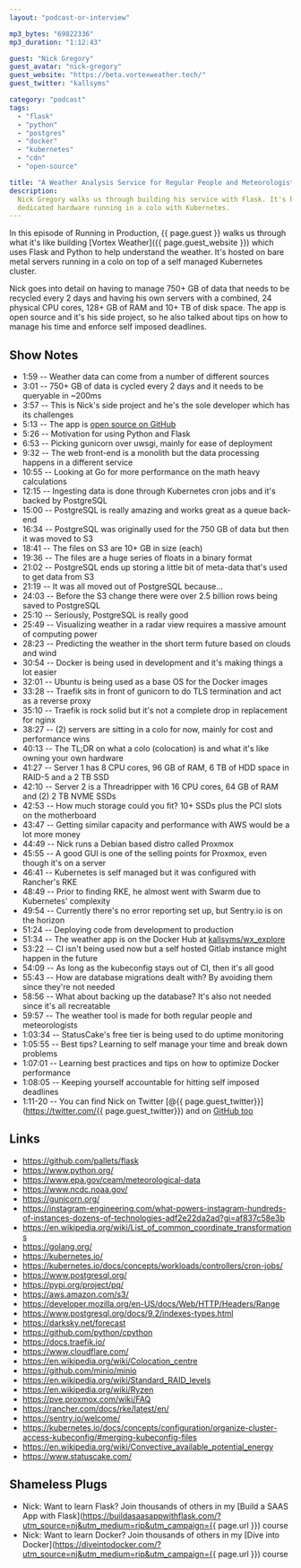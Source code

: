 ```yaml
---
layout: "podcast-or-interview"

mp3_bytes: "69822336"
mp3_duration: "1:12:43"

guest: "Nick Gregory"
guest_avatar: "nick-gregory"
guest_website: "https://beta.vortexweather.tech/"
guest_twitter: "kallsyms"

category: "podcast"
tags:
  - "flask"
  - "python"
  - "postgres"
  - "docker"
  - "kubernetes"
  - "cdn"
  - "open-source"

title: "A Weather Analysis Service for Regular People and Meteorologists"
description:
  Nick Gregory walks us through building his service with Flask. It's hosted on
  dedicated hardware running in a colo with Kubernetes.
---
```


In this episode of Running in Production, {{ page.guest }} walks us through
what it's like building [Vortex Weather]({{ page.guest_website }}) which uses
Flask and Python to help understand the weather. It's hosted on bare metal
servers running in a colo on top of a self managed Kubernetes cluster.

Nick goes into detail on having to manage 750+ GB of data that needs to be
recycled every 2 days and having his own servers with a combined, 24 physical
CPU cores, 128+ GB of RAM and 10+ TB of disk space. The app is open source and
it's his side project, so he also talked about tips on how to manage his time
and enforce self imposed deadlines.

## Show Notes

- 1:59 -- Weather data can come from a number of different sources
- 3:01 -- 750+ GB of data is cycled every 2 days and it needs to be queryable in ~200ms
- 3:57 -- This is Nick's side project and he's the sole developer which has its challenges
- 5:13 -- The app is [open source on GitHub](https://github.com/kallsyms/wx_explore)
- 5:26 -- Motivation for using Python and Flask
- 6:53 -- Picking gunicorn over uwsgi, mainly for ease of deployment
- 9:32 -- The web front-end is a monolith but the data processing happens in a different service
- 10:55 -- Looking at Go for more performance on the math heavy calculations
- 12:15 -- Ingesting data is done through Kubernetes cron jobs and it's backed by PostgreSQL
- 15:00 -- PostgreSQL is really amazing and works great as a queue back-end
- 16:34 -- PostgreSQL was originally used for the 750 GB of data but then it was moved to S3
- 18:41 -- The files on S3 are 10+ GB in size (each)
- 19:36 -- The files are a huge series of floats in a binary format
- 21:02 -- PostgreSQL ends up storing a little bit of meta-data that's used to get data from S3
- 21:19 -- It was all moved out of PostgreSQL because...
- 24:03 -- Before the S3 change there were over 2.5 billion rows being saved to PostgreSQL
- 25:10 -- Seriously, PostgreSQL is really good
- 25:49 -- Visualizing weather in a radar view requires a massive amount of computing power
- 28:23 -- Predicting the weather in the short term future based on clouds and wind
- 30:54 -- Docker is being used in development and it's making things a lot easier
- 32:01 -- Ubuntu is being used as a base OS for the Docker images
- 33:28 -- Traefik sits in front of gunicorn to do TLS termination and act as a reverse proxy
- 35:10 -- Traefik is rock solid but it's not a complete drop in replacement for nginx
- 38:27 -- (2) servers are sitting in a colo for now, mainly for cost and performance wins
- 40:13 -- The TL;DR on what a colo (colocation) is and what it's like owning your own hardware
- 41:27 -- Server 1 has 8 CPU cores, 96 GB of RAM, 6 TB of HDD space in RAID-5 and a 2 TB SSD
- 42:10 -- Server 2 is a Threadripper with 16 CPU cores, 64 GB of RAM and (2) 2 TB NVME SSDs
- 42:53 -- How much storage could you fit? 10+ SSDs plus the PCI slots on the motherboard
- 43:47 -- Getting similar capacity and performance with AWS would be a lot more money
- 44:49 -- Nick runs a Debian based distro called Proxmox
- 45:55 -- A good GUI is one of the selling points for Proxmox, even though it's on a server
- 46:41 -- Kubernetes is self managed but it was configured with Rancher's RKE 
- 48:49 -- Prior to finding RKE, he almost went with Swarm due to Kubernetes' complexity 
- 49:54 -- Currently there's no error reporting set up, but Sentry.io is on the horizon
- 51:24 -- Deploying code from development to production
- 51:34 -- The weather app is on the Docker Hub at [kallsyms/wx_explore](https://hub.docker.com/r/kallsyms/wx_explore)
- 53:22 -- CI isn't being used now but a self hosted Gitlab instance might happen in the future
- 54:09 -- As long as the kubeconfig stays out of CI, then it's all good
- 55:43 -- How are database migrations dealt with? By avoiding them since they're not needed
- 58:56 -- What about backing up the database? It's also not needed since it's all recreatable
- 59:57 -- The weather tool is made for both regular people and meteorologists
- 1:03:34 -- StatusCake's free tier is being used to do uptime monitoring
- 1:05:55 -- Best tips? Learning to self manage your time and break down problems 
- 1:07:01 -- Learning best practices and tips on how to optimize Docker performance
- 1:08:05 -- Keeping yourself accountable for hitting self imposed deadlines
- 1:11-20 -- You can find Nick on Twitter [@{{ page.guest_twitter}}](https://twitter.com/{{ page.guest_twitter}}) and on [GitHub too](https://github.com/kallsyms)

## Links

- <https://github.com/pallets/flask>
- <https://www.python.org/>
- <https://www.epa.gov/ceam/meteorological-data>
- <https://www.ncdc.noaa.gov/>
- <https://gunicorn.org/>
- <https://instagram-engineering.com/what-powers-instagram-hundreds-of-instances-dozens-of-technologies-adf2e22da2ad?gi=af837c58e3b>
- <https://en.wikipedia.org/wiki/List_of_common_coordinate_transformations>
- <https://golang.org/>
- <https://kubernetes.io/>
- <https://kubernetes.io/docs/concepts/workloads/controllers/cron-jobs/>
- <https://www.postgresql.org/>
- <https://pypi.org/project/pq/>
- <https://aws.amazon.com/s3/>
- <https://developer.mozilla.org/en-US/docs/Web/HTTP/Headers/Range>
- <https://www.postgresql.org/docs/9.2/indexes-types.html>
- <https://darksky.net/forecast>
- <https://github.com/python/cpython>
- <https://docs.traefik.io/>
- <https://www.cloudflare.com/>
- <https://en.wikipedia.org/wiki/Colocation_centre>
- <https://github.com/minio/minio>
- <https://en.wikipedia.org/wiki/Standard_RAID_levels>
- <https://en.wikipedia.org/wiki/Ryzen>
- <https://pve.proxmox.com/wiki/FAQ>
- <https://rancher.com/docs/rke/latest/en/>
- <https://sentry.io/welcome/>
- <https://kubernetes.io/docs/concepts/configuration/organize-cluster-access-kubeconfig/#merging-kubeconfig-files>
- <https://en.wikipedia.org/wiki/Convective_available_potential_energy>
- <https://www.statuscake.com/>

## Shameless Plugs

- Nick: Want to learn Flask? Join thousands of others in my
  [Build a SAAS App with Flask](https://buildasaasappwithflask.com/?utm_source=nj&utm_medium=rip&utm_campaign={{ page.url }})
  course
- Nick: Want to learn Docker? Join thousands of others in my
  [Dive into Docker](https://diveintodocker.com/?utm_source=nj&utm_medium=rip&utm_campaign={{ page.url }})
  course
